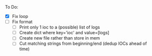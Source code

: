 To Do:
 - [x] Fix loop
 - [ ] Fix format
    - [ ] Print only 1 ioc to a (possible) list of logs 
    - [ ] Create dict where key='ioc' and value=[logs]
    - [ ] Create new file rather than store in mem
    - [ ] Cut matching strings from beginning/end (dedup IOCs ahead of time)
